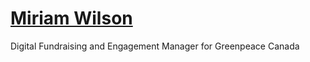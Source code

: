 [Miriam Wilson](mailto:miriam.wilson@greenpeace.org)
===================

Digital Fundraising and Engagement Manager for Greenpeace Canada
